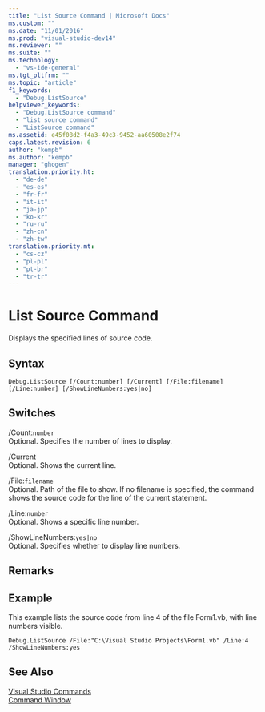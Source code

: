 ```yaml
---
title: "List Source Command | Microsoft Docs"
ms.custom: ""
ms.date: "11/01/2016"
ms.prod: "visual-studio-dev14"
ms.reviewer: ""
ms.suite: ""
ms.technology: 
  - "vs-ide-general"
ms.tgt_pltfrm: ""
ms.topic: "article"
f1_keywords: 
  - "Debug.ListSource"
helpviewer_keywords: 
  - "Debug.ListSource command"
  - "list source command"
  - "ListSource command"
ms.assetid: e45f08d2-f4a3-49c3-9452-aa60508e2f74
caps.latest.revision: 6
author: "kempb"
ms.author: "kempb"
manager: "ghogen"
translation.priority.ht: 
  - "de-de"
  - "es-es"
  - "fr-fr"
  - "it-it"
  - "ja-jp"
  - "ko-kr"
  - "ru-ru"
  - "zh-cn"
  - "zh-tw"
translation.priority.mt: 
  - "cs-cz"
  - "pl-pl"
  - "pt-br"
  - "tr-tr"
---
```

# List Source Command
Displays the specified lines of source code.  
  
## Syntax  
  
```  
Debug.ListSource [/Count:number] [/Current] [/File:filename]  
[/Line:number] [/ShowLineNumbers:yes|no]  
```  
  
## Switches  
 /Count:`number`  
 Optional. Specifies the number of lines to display.  
  
 /Current  
 Optional. Shows the current line.  
  
 /File:`filename`  
 Optional. Path of the file to show. If no filename is specified, the command shows the source code for the line of the current statement.  
  
 /Line:`number`  
 Optional. Shows a specific line number.  
  
 /ShowLineNumbers:`yes|no`  
 Optional. Specifies whether to display line numbers.  
  
## Remarks  
  
## Example  
 This example lists the source code from line 4 of the file Form1.vb, with line numbers visible.  
  
```  
Debug.ListSource /File:"C:\Visual Studio Projects\Form1.vb" /Line:4 /ShowLineNumbers:yes  
```  
  
## See Also  
 [Visual Studio Commands](../../ide/reference/visual-studio-commands.md)   
 [Command Window](../../ide/reference/command-window.md)